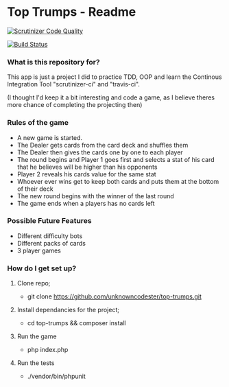 # Top Trumps - Readme #

[![Scrutinizer Code Quality](https://scrutinizer-ci.com/g/unknowncodester/top-trumps/badges/quality-score.png?b=master)](https://scrutinizer-ci.com/g/unknowncodester/top-trumps/?branch=master)

[![Build Status](https://scrutinizer-ci.com/g/unknowncodester/top-trumps/badges/build.png?b=master)](https://scrutinizer-ci.com/g/unknowncodester/top-trumps/build-status/master)


### What is this repository for? ###
This app is just a project I did to practice TDD, OOP and learn the Continous Integration Tool "scrutinizer-ci" and "travis-ci".

(I thought I'd keep it a bit interesting and code a game, as I believe theres more chance of completing the projecting then)

### Rules of the game ###
* A new game is started.
* The Dealer gets cards from the card deck and shuffles them
* The Dealer then gives the cards one by one to each player
* The round begins and Player 1 goes first and selects a stat of his card that he believes will be higher than his opponents
* Player 2 reveals his cards value for the same stat
* Whoever ever wins get to keep both cards and puts them at the bottom of their deck
* The new round begins with the winner of the last round
* The game ends when a players has no cards left

### Possible Future Features ###
* Different difficulty bots
* Different packs of cards
* 3 player games

### How do I get set up? ###

1. Clone repo;
    * git clone https://github.com/unknowncodester/top-trumps.git

2. Install dependancies for the project;
   * cd top-trumps && composer install

3. Run the game
   * php index.php
   
4. Run the tests
   * ./vendor/bin/phpunit